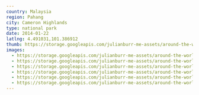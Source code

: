 ```yaml
---
country: Malaysia
region: Pahang
city: Cameron Highlands
type: national park
date: 2014-01-22
latlng: 4.491031,101.386912
thumb: https://storage.googleapis.com/julianburr-me-assets/around-the-world/malaysia/cameron-highlands/IMG_2297--thumb.JPG
images:
  - https://storage.googleapis.com/julianburr-me-assets/around-the-world/malaysia/cameron-highlands/IMG_2358.JPG
  - https://storage.googleapis.com/julianburr-me-assets/around-the-world/malaysia/cameron-highlands/IMG_2283.JPG
  - https://storage.googleapis.com/julianburr-me-assets/around-the-world/malaysia/cameron-highlands/IMG_2292.JPG
  - https://storage.googleapis.com/julianburr-me-assets/around-the-world/malaysia/cameron-highlands/IMG_2294.JPG
  - https://storage.googleapis.com/julianburr-me-assets/around-the-world/malaysia/cameron-highlands/IMG_2297.JPG
  - https://storage.googleapis.com/julianburr-me-assets/around-the-world/malaysia/cameron-highlands/IMG_2276.JPG
---
```

